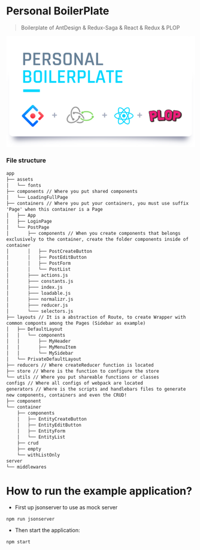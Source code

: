 # Personal BoilerPlate

> Boilerplate of AntDesign & Redux-Saga & React & Redux & PLOP

<a href="#"><img width="728" src="https://raw.githubusercontent.com/kenjishiromajp/personal_boilerplate/master/imgs/background_image.jpg" alt="Personal Boilerplate - AntDesign & Redux-Saga & React & Redux & PLOP" /></a>

### File structure
```
app
├── assets
│   └── fonts
├── components // Where you put shared components
│   └── LoadingFullPage
├── containers // Where you put your containers, you must use suffix 'Page' when this container is a Page
│   ├── App
│   ├── LoginPage
│   └── PostPage
│       ├── components // When you create components that belongs exclusively to the container, create the folder components inside of container
│       │   ├── PostCreateButton
│       │   ├── PostEditButton
│       │   ├── PostForm
│       │   └── PostList
│       ├─── actions.js
│       ├─── constants.js
│       ├─── index.js
│       ├─── loadable.js
│       ├─── normalizr.js
│       ├─── reducer.js
│       └─── selectors.js
├── layouts // It is a abstraction of Route, to create Wrapper with common componts among the Pages (Sidebar as example)
│   ├── DefaultLayout
│   │   └── components
│   │       ├── MyHeader
│   │       ├── MyMenuItem
│   │       └── MySidebar
│   └── PrivateDefaultLayout
├── reducers // Where createReducer function is located
├── store // Where is the function to configure the store
└── utils // Where you put shareable functions or classes
configs // Where all configs of webpack are located
generators // Where is the scripts and handlebars files to generate new components, containers and even the CRUD!
├── component
└── container
    ├── components
    │   ├── EntityCreateButton
    │   ├── EntityEditButton
    │   ├── EntityForm
    │   └── EntityList
    ├── crud
    ├── empty
    └── withListOnly
server
└── middlewares
```

# How to run the example application?

- First up jsonserver to use as mock server
```
npm run jsonserver
```
- Then start the application:

```
npm start
```